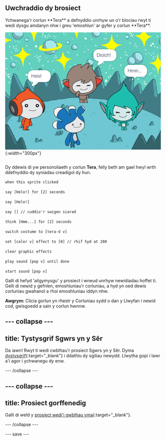 ## Uwchraddio dy brosiect

<div style="display: flex; flex-wrap: wrap">
<div style="flex-basis: 200px; flex-grow: 1; margin-right: 15px;">
Ychwanega'r corlun **Tera** a defnyddio unrhyw un o'r blociau rwyt ti wedi dysgu amdanyn nhw i greu 'emoshlun' ar gyfer y corlun **Tera**.
</div>
<div>

![Y corlun Tera ar y Llwyfan.](images/tera-step.png){:width="300px"}

</div>
</div>

Dy ddewis di yw personoliaeth y corlun **Tera**, felly beth am gael hwyl wrth ddefnyddio dy syniadau creadigol dy hun.

```blocks3
when this sprite clicked

say [Helo!] for [2] seconds

say [Helo!]

say [] // cuddio'r swigen siarad

think [Hmm...] for [2] seconds

switch costume to [tera-d v]

set [color v] effect to [0] // rhif hyd at 200

clear graphic effects

play sound [pop v] until done

start sound [pop v]
```

Galli di hefyd 'ailgymysgu' y prosiect i wneud unrhyw newidiadau hoffet ti. Gelli di newid y gefnlen, emoshluniau'r corluniau, a hyd yn oed dewis corluniau gwahanol a rhoi emoshluniau iddyn nhw.

**Awgrym:** Clicia gorlun yn rhestr y Corluniau sydd o dan y Llwyfan i newid cod, gwisgoedd a sain y corlun hwnnw.

--- collapse ---
---
title: Tystysgrif Sgwrs yn y Sêr
---

Da iawn! Rwyt ti wedi cwblhau'r prosiect Sgwrs yn y Sêr. Dyma [dystysgrif](https://drive.google.com/file/d/18xx4uNIyRSty_2ujHkGDzGwTgfSGC1AF/view?usp=sharing){:target="_blank"} i ddathlu dy sgiliau newydd. Llwytha gopi i lawr a'i agor i ychwanegu dy enw.

--- /collapse ---

--- collapse ---
---
title: Prosiect gorffenedig
---

Galli di weld y [prosiect wedi'i gwblhau yma](https://scratch.mit.edu/projects/626052624/){:target="_blank"}.

--- /collapse ---

--- save ---
